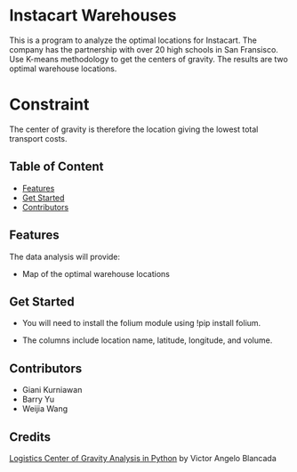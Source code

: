 # Instacart Warehouses
This is a program to analyze the optimal locations for Instacart. The company has the partnership with over 20 high schools in San Fransisco. Use K-means methodology to get the centers of gravity. The results are two optimal warehouse locations.

# Constraint
The center of gravity is therefore the location giving the lowest total transport costs.

## Table of Content
* [Features](https://github.com/byu5/InstacartWarehouse/blob/main/README.md#features)
* [Get Started](https://github.com/byu5/InstacartWarehouse/blob/main/README.md#get-started)
* [Contributors](https://github.com/byu5/InstacartWarehouse/blob/main/README.md#contributors)


## Features
The data analysis will provide:
- Map of the optimal warehouse locations

## Get Started
+ You will need to install the folium module using !pip install folium.

+ The columns include location name, latitude, longitude, and volume.


## Contributors

- Giani Kurniawan
- Barry Yu
- Weijia Wang

## Credits
[Logistics Center of Gravity Analysis in Python](https://medium.com/analytics-vidhya/logistics-center-of-gravity-analysis-in-python-a21ad034f849) by Victor Angelo Blancada
